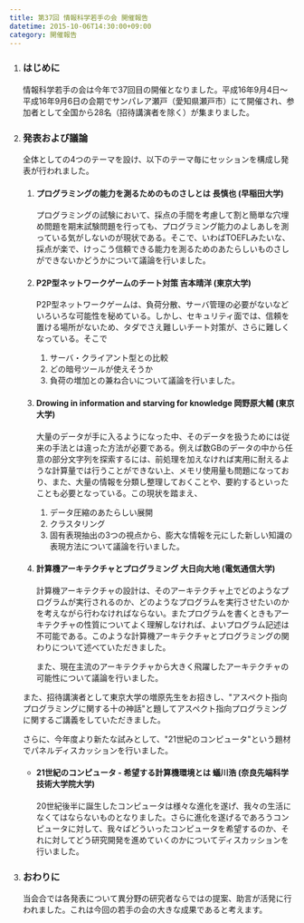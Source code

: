 ```yaml
---
title: 第37回 情報科学若手の会 開催報告
datetime: 2015-10-06T14:30:00+09:00
category: 開催報告
---
```


1.  ### はじめに

    情報科学若手の会は今年で37回目の開催となりました。平成16年9月4日〜平成16年9月6日の会期でサンパレア瀬戸（愛知県瀬戸市）にて開催され、参加者として全国から28名（招待講演者を除く）が集まりました。

2.  ### 発表および議論

    全体としての4つのテーマを設け、以下のテーマ毎にセッションを構成し発表が行われました。

    1.  #### プログラミングの能力を測るためのものさしとは 長慎也 (早稲田大学)  

        プログラミングの試験において、採点の手間を考慮して割と簡単な穴埋め問題を期末試験問題を行っても、プログラミング能力のよしあしを測っている気がしないのが現状である。そこで、いわばTOEFLみたいな、採点が楽で、けっこう信頼できる能力を測るためのあたらしいものさしができないかどうかについて議論を行いました。

    2.  #### P2P型ネットワークゲームのチート対策 吉本晴洋 (東京大学)  

        P2P型ネットワークゲームは、負荷分散、サーバ管理の必要がないなどいろいろな可能性を秘めている。しかし、セキュリティ面では、信頼を置ける場所がないため、タダでさえ難しいチート対策が、さらに難しくなっている。そこで

        1.  サーバ・クライアント型との比較
        2.  どの暗号ツールが使えそうか
        3.  負荷の増加との兼ね合いについて議論を行いました。
    3.  #### Drowing in information and starving for knowledge 岡野原大輔 (東京大学)  

        大量のデータが手に入るようになった中、そのデータを扱うためには従来の手法とは違った方法が必要である。例えば数GBのデータの中から任意の部分文字列を探索するには、前処理を加えなければ実用に耐えるような計算量では行うことができない上、メモリ使用量も問題になっており、また、大量の情報を分類し整理しておくことや、要約するといったことも必要となっている。この現状を踏まえ、

        1.  データ圧縮のあたらしい展開
        2.  クラスタリング
        3.  固有表現抽出の3つの視点から、膨大な情報を元にした新しい知識の表現方法について議論を行いました。
    4.  #### 計算機アーキテクチャとプログラミング 大日向大地 (電気通信大学)  

        計算機アーキテクチャの設計は、そのアーキテクチャ上でどのようなプログラムが実行されるのか、どのようなプログラムを実行させたいのかを考えながら行わなければならない。またプログラムを書くときもアーキテクチャの性質についてよく理解しなければ、よいプログラム記述は不可能である。このような計算機アーキテクチャとプログラミングの関わりについて述べていただきました。

        また、現在主流のアーキテクチャから大きく飛躍したアーキテクチャの可能性について議論を行いました。

    また、招待講演者として東京大学の増原先生をお招きし、"アスペクト指向プログラミングに関する十の神話"と題してアスペクト指向プログラミングに関するご講義をしていただきました。

    さらに、今年度より新たな試みとして、"21世紀のコンピュータ"という題材でパネルディスカッションを行いました。

    *   #### 21世紀のコンピュータ - 希望する計算機環境とは 蟻川浩 (奈良先端科学技術大学院大学)  

        20世紀後半に誕生したコンピュータは様々な進化を遂げ、我々の生活になくてはならないものとなりました。さらに進化を遂げるであろうコンピュータに対して、我々ばどういったコンピュータを希望するのか、それに対してどう研究開発を進めていくのかについてディスカッションを行いました。

3.  ### おわりに

    当会合では各発表について異分野の研究者ならではの提案、助言が活発に行われました。これは今回の若手の会の大きな成果であると考えます。